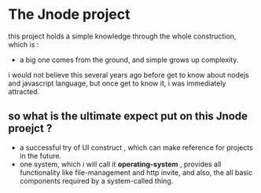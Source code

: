 The Jnode project 
=====


  this project holds a simple knowledge through the whole construction, which is :

* a big one comes from the ground, and simple grows up complexity.

i would not believe this several years ago before get to know about nodejs and 
javascript language, but once get to know it, i was immediately attracted. 

so what is the ultimate expect put on this Jnode proejct ? 
---
* a successful try of UI construct , which can make reference for projects in the future.
* one system, which i will call it **operating-system** , provides all functionality like file-management and http invite, and also, the all basic components required by a system-called thing.


